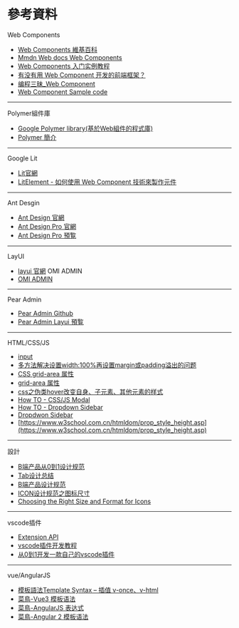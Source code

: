 # 參考資料
Web Components
- [Web Components 維基百科](https://zh.wikipedia.org/zh-tw/Web%E7%BB%84%E4%BB%B6)
- [Mmdn Web docs Web Components](https://developer.mozilla.org/zh-CN/docs/Web/Web_Components)
- [Web Components 入门实例教程](https://www.ruanyifeng.com/blog/2019/08/web_components.html)
- [有没有用 Web Component 开发的前端框架？](https://www.zhihu.com/question/449639542)
- [编程三昧_Web Component](https://cloud.tencent.com/developer/user/8730813)
- [Web Component Sample code](https://stackblitz.com/edit/lit-element-todoapp?file=index.html,todo-input.ts,todo-items.ts)
---
Polymer組件庫
- [Google Polymer library(基於Web組件的程式庫)](https://polymer-library.polymer-project.org/3.0/docs/devguide/feature-overview)
- [Polymer 簡介](https://ithelp.ithome.com.tw/articles/10156148)
---
Google Lit
- [Lit官網](https://lit.dev/)
- [LitElement - 如何使用 Web Component 技術來製作元件](https://blog.errorbaker.tw/posts/xiang/build-webcomponent-element/)
---
Ant Desgin
- [Ant Design 官網](https://ant.design/index-cn)
- [Ant Design Pro 官網](https://pro.ant.design/zh-CN)
- [Ant Design Pro 預覧](https://preview.pro.ant.design/dashboard/analysis)
---
  LayUI
- [layui 官網](https://layui.itze.cn/index.html)
OMI ADMIN
- [OMI ADMIN](https://omi.cdn-go.cn/admin/latest/index.html#/dashboard)
---
Pear Admin
- [Pear Admin Github](https://github.com/pearadmin)
- [Pear Admin Layui 預覧](http://layui.pearadmin.com/#)
---
HTML/CSS/JS
- [input](https://www.w3schools.com/tags/tag_input.asp)
- [多方法解决设置width:100%再设置margin或padding溢出的问题](https://blog.csdn.net/weixin_34281537/article/details/91898089)
- [CSS grid-area 属性](https://www.w3school.com.cn/cssref/pr_grid-area.asp)
- [grid-area 属性](https://www.w3school.com.cn/tiy/t.asp?f=cssref_grid-area_named_4)
- [css之伪类hover改变自身、子元素、其他元素的样式](https://juejin.cn/post/7023927926215311397)
- [How TO - CSS/JS Modal](https://www.w3schools.com/howto/howto_css_modals.asp)
- [How TO - Dropdown Sidebar](https://www.w3schools.com/howto/howto_js_dropdown_sidenav.asp)
- [Dropdwon Sidebar](https://www.w3schools.com/howto/tryit.asp?filename=tryhow_js_sidenav_dropdown)
- [https://www.w3school.com.cn/htmldom/prop_style_height.asp](https://www.w3school.com.cn/htmldom/prop_style_height.asp)
---
設計
- [B端产品从0到1设计规范](https://www.woshipm.com/pd/4647838.html)
- [Tab设计总结](https://www.xueui.cn/experience/app-experience/summary-of-tab-design.html)
- [B端产品设计规范](https://cloud.tencent.com/developer/article/1807553)
- [ICON设计规范之图标尺寸](https://www.woshipm.com/pd/4482973.html)
- [Choosing the Right Size and Format for Icons](https://blog.icons8.com/articles/choosing-the-right-size-and-format-for-icons/)
---
vscode插件
- [Extension API](https://code.visualstudio.com/api)
- [vscode插件开发教程](https://www.jianshu.com/p/e642856f6044)
- [从0到1开发一款自己的vscode插件](https://segmentfault.com/a/1190000040720760)
---
vue/AngularJS
- [模板語法Template Syntax – 插值 v-once、v-html](ttps://ithelp.ithome.com.tw/articles/10270131)
- [菜鳥-Vue3 模板语法](https://www.runoob.com/vue3/vue3-template-syntax.html)
- [菜鳥-AngularJS 表达式 ](https://www.runoob.com/angularjs/angularjs-expressions.html)
- [菜鳥-Angular 2 模板语法](https://www.runoob.com/angularjs2/angularjs2-template-syntax.html)